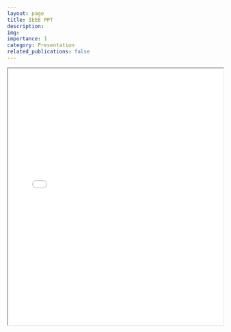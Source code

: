 ```yaml
---
layout: page
title: IEEE PPT
description: 
img: 
importance: 1
category: Presentation
related_publications: false
---
```



<div class="row">
    <div class="col-sm mt-3 mt-md-0">
        <iframe src="assets/pdf/PPT.pdf" width="100%" height="600px"></iframe>
    </div>
</div>